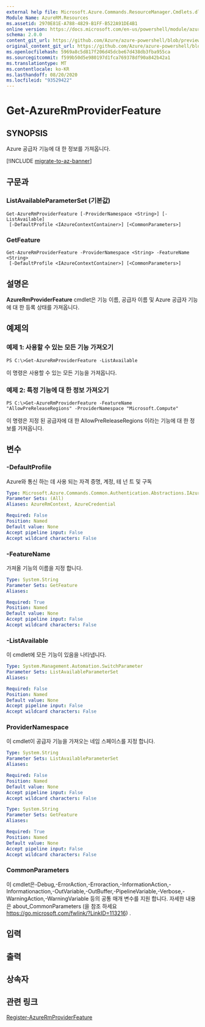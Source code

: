 ```yaml
---
external help file: Microsoft.Azure.Commands.ResourceManager.Cmdlets.dll-Help.xml
Module Name: AzureRM.Resources
ms.assetid: 2970E81E-A788-4829-B1FF-B522A91DE4B1
online version: https://docs.microsoft.com/en-us/powershell/module/azurerm.resources/get-azurermproviderfeature
schema: 2.0.0
content_git_url: https://github.com/Azure/azure-powershell/blob/preview/src/ResourceManager/Resources/Commands.Resources/help/Get-AzureRmProviderFeature.md
original_content_git_url: https://github.com/Azure/azure-powershell/blob/preview/src/ResourceManager/Resources/Commands.Resources/help/Get-AzureRmProviderFeature.md
ms.openlocfilehash: 5969a8c5d817f206d45dcbe67d438db3fba955ca
ms.sourcegitcommit: f599b50d5e980197d1fca769378df90a842b42a1
ms.translationtype: MT
ms.contentlocale: ko-KR
ms.lasthandoff: 08/20/2020
ms.locfileid: "93529422"
---
```

# Get-AzureRmProviderFeature

## SYNOPSIS
Azure 공급자 기능에 대 한 정보를 가져옵니다.

[!INCLUDE [migrate-to-az-banner](../../includes/migrate-to-az-banner.md)]

## 구문과

### ListAvailableParameterSet (기본값)
```
Get-AzureRmProviderFeature [-ProviderNamespace <String>] [-ListAvailable]
 [-DefaultProfile <IAzureContextContainer>] [<CommonParameters>]
```

### GetFeature
```
Get-AzureRmProviderFeature -ProviderNamespace <String> -FeatureName <String>
 [-DefaultProfile <IAzureContextContainer>] [<CommonParameters>]
```

## 설명은
**AzureRmProviderFeature** cmdlet은 기능 이름, 공급자 이름 및 Azure 공급자 기능에 대 한 등록 상태를 가져옵니다.

## 예제의

### 예제 1: 사용할 수 있는 모든 기능 가져오기
```
PS C:\>Get-AzureRmProviderFeature -ListAvailable
```

이 명령은 사용할 수 있는 모든 기능을 가져옵니다.

### 예제 2: 특정 기능에 대 한 정보 가져오기
```
PS C:\>Get-AzureRmProviderFeature -FeatureName "AllowPreReleaseRegions" -ProviderNamespace "Microsoft.Compute"
```

이 명령은 지정 된 공급자에 대 한 AllowPreReleaseRegions 이라는 기능에 대 한 정보를 가져옵니다.

## 변수

### -DefaultProfile
Azure와 통신 하는 데 사용 되는 자격 증명, 계정, 테 넌 트 및 구독

```yaml
Type: Microsoft.Azure.Commands.Common.Authentication.Abstractions.IAzureContextContainer
Parameter Sets: (All)
Aliases: AzureRmContext, AzureCredential

Required: False
Position: Named
Default value: None
Accept pipeline input: False
Accept wildcard characters: False
```

### -FeatureName
가져올 기능의 이름을 지정 합니다.

```yaml
Type: System.String
Parameter Sets: GetFeature
Aliases:

Required: True
Position: Named
Default value: None
Accept pipeline input: False
Accept wildcard characters: False
```

### -ListAvailable
이 cmdlet에 모든 기능이 있음을 나타냅니다.

```yaml
Type: System.Management.Automation.SwitchParameter
Parameter Sets: ListAvailableParameterSet
Aliases:

Required: False
Position: Named
Default value: None
Accept pipeline input: False
Accept wildcard characters: False
```

### ProviderNamespace
이 cmdlet이 공급자 기능을 가져오는 네임 스페이스를 지정 합니다.

```yaml
Type: System.String
Parameter Sets: ListAvailableParameterSet
Aliases:

Required: False
Position: Named
Default value: None
Accept pipeline input: False
Accept wildcard characters: False
```

```yaml
Type: System.String
Parameter Sets: GetFeature
Aliases:

Required: True
Position: Named
Default value: None
Accept pipeline input: False
Accept wildcard characters: False
```

### CommonParameters
이 cmdlet은-Debug,-ErrorAction,-Erroraction,-InformationAction,-Informationaction,-OutVariable,-OutBuffer,-PipelineVariable,-Verbose,-WarningAction,-WarningVariable 등의 공통 매개 변수를 지원 합니다. 자세한 내용은 about_CommonParameters (을 참조 하세요 https://go.microsoft.com/fwlink/?LinkID=113216) .

## 입력

## 출력

## 상속자

## 관련 링크

[Register-AzureRmProviderFeature](./Register-AzureRmProviderFeature.md)


